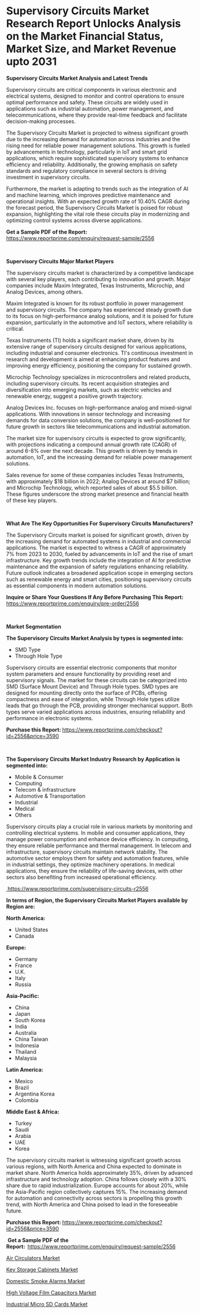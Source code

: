 <p><h1>Supervisory Circuits Market Research Report Unlocks Analysis on the Market Financial Status, Market Size, and Market Revenue upto 2031</h1></p><p><strong>Supervisory Circuits Market Analysis and Latest Trends</strong></p>
<p><p>Supervisory circuits are critical components in various electronic and electrical systems, designed to monitor and control operations to ensure optimal performance and safety. These circuits are widely used in applications such as industrial automation, power management, and telecommunications, where they provide real-time feedback and facilitate decision-making processes.</p><p>The Supervisory Circuits Market is projected to witness significant growth due to the increasing demand for automation across industries and the rising need for reliable power management solutions. This growth is fueled by advancements in technology, particularly in IoT and smart grid applications, which require sophisticated supervisory systems to enhance efficiency and reliability. Additionally, the growing emphasis on safety standards and regulatory compliance in several sectors is driving investment in supervisory circuits.</p><p>Furthermore, the market is adapting to trends such as the integration of AI and machine learning, which improves predictive maintenance and operational insights. With an expected growth rate of 10.40% CAGR during the forecast period, the Supervisory Circuits Market is poised for robust expansion, highlighting the vital role these circuits play in modernizing and optimizing control systems across diverse applications.</p></p>
<p><strong>Get a Sample PDF of the Report:&nbsp;</strong> <a href="https://www.reportprime.com/enquiry/request-sample/2556?utm_campaign=28&utm_medium=2&utm_source=Github&utm_content=ia&utm_term=24122024&utm_id=supervisory-circuits">https://www.reportprime.com/enquiry/request-sample/2556</a></p>
<p>&nbsp;</p>
<p><strong>Supervisory Circuits Major Market Players</strong></p>
<p><p>The supervisory circuits market is characterized by a competitive landscape with several key players, each contributing to innovation and growth. Major companies include Maxim Integrated, Texas Instruments, Microchip, and Analog Devices, among others. </p><p>Maxim Integrated is known for its robust portfolio in power management and supervisory circuits. The company has experienced steady growth due to its focus on high-performance analog solutions, and it is poised for future expansion, particularly in the automotive and IoT sectors, where reliability is critical.</p><p>Texas Instruments (TI) holds a significant market share, driven by its extensive range of supervisory circuits designed for various applications, including industrial and consumer electronics. TI's continuous investment in research and development is aimed at enhancing product features and improving energy efficiency, positioning the company for sustained growth.</p><p>Microchip Technology specializes in microcontrollers and related products, including supervisory circuits. Its recent acquisition strategies and diversification into emerging markets, such as electric vehicles and renewable energy, suggest a positive growth trajectory. </p><p>Analog Devices Inc. focuses on high-performance analog and mixed-signal applications. With innovations in sensor technology and increasing demands for data conversion solutions, the company is well-positioned for future growth in sectors like telecommunications and industrial automation.</p><p>The market size for supervisory circuits is expected to grow significantly, with projections indicating a compound annual growth rate (CAGR) of around 6-8% over the next decade. This growth is driven by trends in automation, IoT, and the increasing demand for reliable power management solutions.</p><p>Sales revenue for some of these companies includes Texas Instruments, with approximately $18 billion in 2022; Analog Devices at around $7 billion; and Microchip Technology, which reported sales of about $5.5 billion. These figures underscore the strong market presence and financial health of these key players.</p></p>
<p>&nbsp;</p>
<p><strong>What Are The Key Opportunities For Supervisory Circuits Manufacturers?</strong></p>
<p><p>The Supervisory Circuits market is poised for significant growth, driven by the increasing demand for automated systems in industrial and commercial applications. The market is expected to witness a CAGR of approximately 7% from 2023 to 2030, fueled by advancements in IoT and the rise of smart infrastructure. Key growth trends include the integration of AI for predictive maintenance and the expansion of safety regulations enhancing reliability. Future outlook indicates a broadened application scope in emerging sectors such as renewable energy and smart cities, positioning supervisory circuits as essential components in modern automation solutions.</p></p>
<p><strong>Inquire or Share Your Questions If Any Before Purchasing This Report:</strong> <a href="https://www.reportprime.com/enquiry/pre-order/2556?utm_campaign=28&utm_medium=2&utm_source=Github&utm_content=ia&utm_term=24122024&utm_id=supervisory-circuits">https://www.reportprime.com/enquiry/pre-order/2556</a></p>
<p>&nbsp;</p>
<p><strong>Market Segmentation</strong></p>
<p><strong>The Supervisory Circuits Market Analysis by types is segmented into:</strong></p>
<p><ul><li>SMD Type</li><li>Through Hole Type</li></ul></p>
<p><p>Supervisory circuits are essential electronic components that monitor system parameters and ensure functionality by providing reset and supervisory signals. The market for these circuits can be categorized into SMD (Surface Mount Device) and Through Hole types. SMD types are designed for mounting directly onto the surface of PCBs, offering compactness and ease of integration, while Through Hole types utilize leads that go through the PCB, providing stronger mechanical support. Both types serve varied applications across industries, ensuring reliability and performance in electronic systems.</p></p>
<p><strong>Purchase this Report:&nbsp;</strong><a href="https://www.reportprime.com/checkout?id=2556&price=3590&utm_campaign=28&utm_medium=2&utm_source=Github&utm_content=ia&utm_term=24122024&utm_id=supervisory-circuits">https://www.reportprime.com/checkout?id=2556&price=3590</a></p>
<p>&nbsp;</p>
<p><strong>The Supervisory Circuits Market Industry Research by Application is segmented into:</strong></p>
<p><ul><li>Mobile & Consumer</li><li>Computing</li><li>Telecom & infrastructure</li><li>Automotive & Transportation</li><li>Industrial</li><li>Medical</li><li>Others</li></ul></p>
<p><p>Supervisory circuits play a crucial role in various markets by monitoring and controlling electrical systems. In mobile and consumer applications, they manage power consumption and enhance device efficiency. In computing, they ensure reliable performance and thermal management. In telecom and infrastructure, supervisory circuits maintain network stability. The automotive sector employs them for safety and automation features, while in industrial settings, they optimize machinery operations. In medical applications, they ensure the reliability of life-saving devices, with other sectors also benefiting from increased operational efficiency.</p></p>
<p><a href="https://www.reportprime.com/supervisory-circuits-r2556?utm_campaign=28&utm_medium=2&utm_source=Github&utm_content=ia&utm_term=24122024&utm_id=supervisory-circuits">&nbsp;https://www.reportprime.com/supervisory-circuits-r2556</a></p>
<p><strong>In terms of Region, the Supervisory Circuits Market Players available by Region are:</strong></p>
<p>
    <p> <strong> North America: </strong>
        <ul>
            <li>United States</li>
            <li>Canada</li>
        </ul>
        </p> 
    <p> <strong> Europe: </strong>
        <ul>
            <li>Germany</li>
            <li>France</li>
            <li>U.K.</li>
            <li>Italy</li>
            <li>Russia</li>
        </ul>
        </p> 
    <p> <strong> Asia-Pacific: </strong>
        <ul>
            <li>China</li>
            <li>Japan</li>
            <li>South Korea</li>
            <li>India</li>
            <li>Australia</li>
            <li>China Taiwan</li>
            <li>Indonesia</li>
            <li>Thailand</li>
            <li>Malaysia</li>
        </ul>
        </p> 
    <p> <strong> Latin America: </strong>
        <ul>
            <li>Mexico</li>
            <li>Brazil</li>
            <li>Argentina Korea</li>
            <li>Colombia</li>
        </ul>
        </p> 
    <p> <strong> Middle East & Africa: </strong>
        <ul>
            <li>Turkey</li>
            <li>Saudi</li>
            <li>Arabia</li>
            <li>UAE</li>
            <li>Korea</li>
        </ul>
    </p>
    </p>
<p><p>The supervisory circuits market is witnessing significant growth across various regions, with North America and China expected to dominate in market share. North America holds approximately 35%, driven by advanced infrastructure and technology adoption. China follows closely with a 30% share due to rapid industrialization. Europe accounts for about 20%, while the Asia-Pacific region collectively captures 15%. The increasing demand for automation and connectivity across sectors is propelling this growth trend, with North America and China poised to lead in the foreseeable future.</p></p>
<p><strong>Purchase this Report: </strong><a href="https://www.reportprime.com/checkout?id=2556&price=3590&utm_campaign=28&utm_medium=2&utm_source=Github&utm_content=ia&utm_term=24122024&utm_id=supervisory-circuits">https://www.reportprime.com/checkout?id=2556&price=3590</a></p>
<p>&nbsp;<strong>Get a Sample PDF of the Report:&nbsp;&nbsp;</strong><a href="https://www.reportprime.com/enquiry/request-sample/2556?utm_campaign=28&utm_medium=2&utm_source=Github&utm_content=ia&utm_term=24122024&utm_id=supervisory-circuits">https://www.reportprime.com/enquiry/request-sample/2556</a></p>
<p><strong></strong></p>
<p><p><a href="https://www.linkedin.com/pulse/air-circulators-market-analysis-identifying-key-issues-drivers-adlmf?utm_campaign=28&utm_medium=2&utm_source=Github&utm_content=ia&utm_term=24122024&utm_id=supervisory-circuits">Air Circulators Market</a></p><p><a href="https://www.linkedin.com/pulse/emerging-key-storage-cabinets-market-opportunities-analysis-u7l6c?utm_campaign=28&utm_medium=2&utm_source=Github&utm_content=ia&utm_term=24122024&utm_id=supervisory-circuits">Key Storage Cabinets Market</a></p><p><a href="https://www.linkedin.com/pulse/domestic-smoke-alarms-market-analysis-shows-detailed-trends-es4dc?utm_campaign=28&utm_medium=2&utm_source=Github&utm_content=ia&utm_term=24122024&utm_id=supervisory-circuits">Domestic Smoke Alarms Market</a></p><p><a href="https://github.com/delindacallegari68/Market-Research-Report-List-1/blob/main/high-voltage-film-capacitors-market.md?utm_campaign=28&utm_medium=2&utm_source=Github&utm_content=ia&utm_term=24122024&utm_id=supervisory-circuits">High Voltage Film Capacitors Market</a></p><p><a href="https://github.com/santosh758595/Market-Research-Report-List-6/blob/main/industrial-micro-sd-cards-market.md?utm_campaign=28&utm_medium=2&utm_source=Github&utm_content=ia&utm_term=24122024&utm_id=supervisory-circuits">Industrial Micro SD Cards Market</a></p></p>